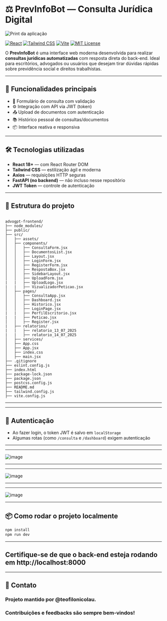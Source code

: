 # ⚖️ PrevInfoBot — Consulta Jurídica Digital

![Print da aplicação](./src/assets/previnfobot-preview.png)

[![React](https://img.shields.io/badge/React-18+-blue?logo=react)](https://react.dev/)
[![Tailwind CSS](https://img.shields.io/badge/Tailwind-CSS-38B2AC?logo=tailwindcss)](https://tailwindcss.com/)
[![Vite](https://img.shields.io/badge/Vite-React%20Project-646CFF?logo=vite)](https://vitejs.dev/)
[![MIT License](https://img.shields.io/badge/license-MIT-green.svg)](LICENSE)

O **PrevInfoBot** é uma interface web moderna desenvolvida para realizar **consultas jurídicas automatizadas** com resposta direta do back-end. Ideal para escritórios, advogados ou usuários que desejam tirar dúvidas rápidas sobre previdência social e direitos trabalhistas.

---

## 🚀 Funcionalidades principais

- 🧠 Formulário de consulta com validação  
- ⚙️ Integração com API via JWT (token)  
- 📤 Upload de documentos com autenticação  
- 📚 Histórico pessoal de consultas/documentos  
- 📦 Interface reativa e responsiva  

---

## 🛠️ Tecnologias utilizadas

- **React 18+** — com React Router DOM  
- **Tailwind CSS** — estilização ágil e moderna  
- **Axios** — requisições HTTP seguras  
- **FastAPI (no backend)** — não incluso nesse repositório  
- **JWT Token** — controle de autenticação  

---

## 📁 Estrutura do projeto

```

advogpt-frontend/
├── node_modules/
├── public/
├── src/
│   ├── assets/
│   ├── components/
│   │   ├── ConsultaForm.jsx
│   │   ├── DocumentosList.jsx
│   │   ├── Layout.jsx
│   │   ├── LoginForm.jsx
│   │   ├── RegisterForm.jsx
│   │   ├── RespostaBox.jsx
│   │   ├── SidebarLayout.jsx
│   │   ├── UploadForm.jsx
|   |   ├── UploadLogo.jsx
|   |   ├── VizualizadorPeticao.jsx
│   ├── pages/
│   │   ├── ConsultaApp.jsx
│   │   ├── Dashboard.jsx
│   │   ├── Historico.jsx
│   │   ├── LoginPage.jsx
|   |   ├── PerfilEscritorio.jsx
|   |   ├── Peticao.jsx
│   │   ├── Register.jsx
|   ├── relatorios/
|   |   ├── relatorio_13_07_2025
|   |   ├── relatorio_14_07_2025
│   ├── services/
│   ├── App.css
│   ├── App.jsx
│   ├── index.css
│   ├── main.jsx
├── .gitignore
├── eslint.config.js
├── index.html
├── package-lock.json
├── package.json
├── postcss.config.js
├── README.md
├── tailwind.config.js
├── vite.config.js

```

---


---

## 🔐 Autenticação

- Ao fazer login, o token JWT é salvo em `localStorage`  
- Algumas rotas (como `/consulta` e `/dashboard`) exigem autenticação  

---
---
![image](https://github.com/user-attachments/assets/9f9fd84c-6a9c-4efe-a08d-ce3a54308355)

---

---
![image](https://github.com/user-attachments/assets/c4d138e7-2090-482a-bb5c-fce6a6409612)

---
---
![image](https://github.com/user-attachments/assets/0da6e132-67da-4f7b-b2de-1af0619d7414)

---

## 📦 Como rodar o projeto localmente

```bash
npm install
npm run dev
```
---

## Certifique-se de que o back-end esteja rodando em http://localhost:8000

---

## 📮 Contato
### Projeto mantido por @teofilonicolau.
### Contribuições e feedbacks são sempre bem-vindos!



##


